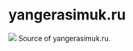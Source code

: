 # yangerasimuk.ru 
![](https://travis-ci.org/yangerasimuk/yangerasimuk.ru.svg?branch=dev)
Source of yangerasimuk.ru.
